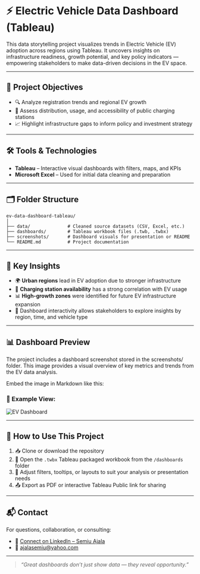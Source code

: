 
# ⚡ Electric Vehicle Data Dashboard (Tableau)

This data storytelling project visualizes trends in Electric Vehicle (EV) adoption across regions using Tableau. It uncovers insights on infrastructure readiness, growth potential, and key policy indicators — empowering stakeholders to make data-driven decisions in the EV space.

---

## 🎯 Project Objectives

- 🔍 Analyze registration trends and regional EV growth  
- 🔌 Assess distribution, usage, and accessibility of public charging stations  
- 📈 Highlight infrastructure gaps to inform policy and investment strategy

---

## 🛠 Tools & Technologies

- **Tableau** – Interactive visual dashboards with filters, maps, and KPIs  
- **Microsoft Excel** – Used for initial data cleaning and preparation

---

## 🗂 Folder Structure

```
ev-data-dashboard-tableau/
│
├── data/              # Cleaned source datasets (CSV, Excel, etc.)
├── dashboards/        # Tableau workbook files (.twb, .twbx)
├── screenshots/       # Dashboard visuals for presentation or README
└── README.md          # Project documentation
```

---

## 🚀 Key Insights

- 🌍 **Urban regions** lead in EV adoption due to stronger infrastructure  
- 🔋 **Charging station availability** has a strong correlation with EV usage  
- 📊 **High-growth zones** were identified for future EV infrastructure expansion  
- 📍 Dashboard interactivity allows stakeholders to explore insights by region, time, and vehicle type

---

## 📊 Dashboard Preview

The project includes a dashboard screenshot stored in the screenshots/ folder. This image provides a visual overview of key metrics and trends from the EV data analysis.

Embed the image in Markdown like this:

### 🔹 Example View:

![EV Dashboard](screenshots/ev_dashboard.png)

---

## 🧭 How to Use This Project

1. 📥 Clone or download the repository  
2. 📂 Open the `.twbx` Tableau packaged workbook from the `/dashboards` folder  
3. 🔧 Adjust filters, tooltips, or layouts to suit your analysis or presentation needs  
4. 📤 Export as PDF or interactive Tableau Public link for sharing

---

## 📬 Contact

For questions, collaboration, or consulting:

- 🔗 [Connect on LinkedIn – Semiu Ajala](https://www.linkedin.com/in/semiu-ajala-517b1642/)  
- 📧 ajalasemiu@yahoo.com

---

> *“Great dashboards don’t just show data — they reveal opportunity.”*
